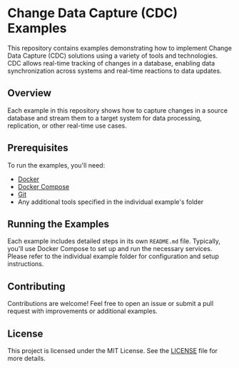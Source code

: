 # Change Data Capture (CDC) Examples

This repository contains examples demonstrating how to implement Change Data Capture (CDC) solutions using a variety of tools and technologies. CDC allows real-time tracking of changes in a database, enabling data synchronization across systems and real-time reactions to data updates.

## Overview

Each example in this repository shows how to capture changes in a source database and stream them to a target system for data processing, replication, or other real-time use cases.

## Prerequisites

To run the examples, you'll need:

- [Docker](https://docs.docker.com/get-docker/)
- [Docker Compose](https://docs.docker.com/compose/)
- [Git](https://git-scm.com/)
- Any additional tools specified in the individual example's folder

## Running the Examples

Each example includes detailed steps in its own `README.md` file. Typically, you'll use Docker Compose to set up and run the necessary services. Please refer to the individual example folder for configuration and setup instructions.

## Contributing

Contributions are welcome! Feel free to open an issue or submit a pull request with improvements or additional examples.

## License

This project is licensed under the MIT License. See the [LICENSE](./LICENSE) file for more details.

